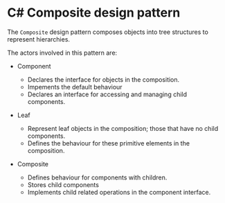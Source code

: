 # C# Composite design pattern

The `Composite` design pattern composes objects into tree structures to represent hierarchies.

The actors involved in this pattern are:

- Component
  - Declares the interface for objects in the composition.
  - Impements the default behaviour
  - Declares an interface for accessing and managing child components.

- Leaf
  - Represent leaf objects in the composition; those that have no child components.
  - Defines the behaviour for these primitive elements in the composition.

- Composite
  - Defines behaviour for components with children.
  - Stores child components
  - Implements child related operations in the component interface.
